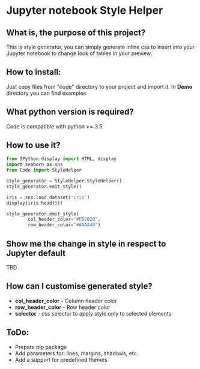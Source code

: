 # Jupyter notebook Style Helper

## What is, the purpose of this project?
This is style generator, you can simply generate inline css to insert into your Jupyter notebook to change look of tables in your preview.

## How to install:
Just copy files from "code" directory to your project and import it. In **Demo** directory you can find examples 

## What python version is required?
Code is compatible with python >= 3.5

## How to use it?
```python
from IPython.display import HTML, display
import seaborn as sns
from Code import StyleHelper

style_generator = StyleHelper.StyleHelper()
style_generator.emit_style()

iris = sns.load_dataset('iris')
display(iris.head(5))
```

```python
style_generator.emit_style(
        col_header_color="#F02020",
        row_header_color="#AAAA40")
```

## Show me the change in style in respect to Jupyter default
TBD

## How can I customise generated style?
 * **col_header_color** - Column header color
 * **row_header_color** - Row header color
 * **selector** - css selector to apply style only to selected elements

## ToDo:
* Prepare pip package
* Add parameters for: lines, margins, shadows, etc.
* Add a support for predefined themes 


